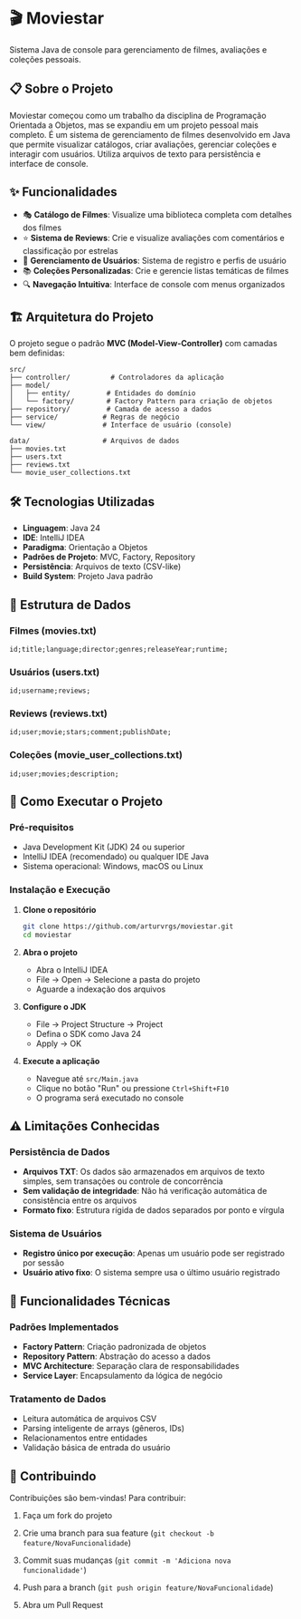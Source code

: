 ﻿# 🎬 Moviestar

Sistema Java de console para gerenciamento de filmes, avaliações e coleções pessoais.

## 📋 Sobre o Projeto

Moviestar começou como um trabalho da disciplina de Programação Orientada a Objetos, mas se expandiu em um projeto pessoal mais completo. É um sistema de gerenciamento de filmes desenvolvido em Java que permite visualizar catálogos, criar avaliações, gerenciar coleções e interagir com usuários. Utiliza arquivos de texto para persistência e interface de console.

## ✨ Funcionalidades

- 🎭 **Catálogo de Filmes**: Visualize uma biblioteca completa com detalhes dos filmes
- ⭐ **Sistema de Reviews**: Crie e visualize avaliações com comentários e classificação por estrelas
- 👥 **Gerenciamento de Usuários**: Sistema de registro e perfis de usuário
- 📚 **Coleções Personalizadas**: Crie e gerencie listas temáticas de filmes
- 🔍 **Navegação Intuitiva**: Interface de console com menus organizados

## 🏗️ Arquitetura do Projeto

O projeto segue o padrão **MVC (Model-View-Controller)** com camadas bem definidas:

```
src/
├── controller/          # Controladores da aplicação
├── model/
│   ├── entity/         # Entidades do domínio
│   └── factory/        # Factory Pattern para criação de objetos
├── repository/         # Camada de acesso a dados
├── service/           # Regras de negócio
└── view/              # Interface de usuário (console)

data/                  # Arquivos de dados
├── movies.txt
├── users.txt
├── reviews.txt
└── movie_user_collections.txt
```

## 🛠️ Tecnologias Utilizadas

- **Linguagem**: Java 24
- **IDE**: IntelliJ IDEA
- **Paradigma**: Orientação a Objetos
- **Padrões de Projeto**: MVC, Factory, Repository
- **Persistência**: Arquivos de texto (CSV-like)
- **Build System**: Projeto Java padrão

## 📂 Estrutura de Dados

### Filmes (movies.txt)
```
id;title;language;director;genres;releaseYear;runtime;
```

### Usuários (users.txt)
```
id;username;reviews;
```

### Reviews (reviews.txt)
```
id;user;movie;stars;comment;publishDate;
```

### Coleções (movie_user_collections.txt)
```
id;user;movies;description;
```

## 🚀 Como Executar o Projeto

### Pré-requisitos

- Java Development Kit (JDK) 24 ou superior
- IntelliJ IDEA (recomendado) ou qualquer IDE Java
- Sistema operacional: Windows, macOS ou Linux

### Instalação e Execução

1. **Clone o repositório**
   ```bash
   git clone https://github.com/arturvrgs/moviestar.git
   cd moviestar
   ```

2. **Abra o projeto**
    - Abra o IntelliJ IDEA
    - File → Open → Selecione a pasta do projeto
    - Aguarde a indexação dos arquivos

3. **Configure o JDK**
    - File → Project Structure → Project
    - Defina o SDK como Java 24
    - Apply → OK

4. **Execute a aplicação**
    - Navegue até `src/Main.java`
    - Clique no botão "Run" ou pressione `Ctrl+Shift+F10`
    - O programa será executado no console

## ⚠️ Limitações Conhecidas

### Persistência de Dados
- **Arquivos TXT**: Os dados são armazenados em arquivos de texto simples, sem transações ou controle de concorrência
- **Sem validação de integridade**: Não há verificação automática de consistência entre os arquivos
- **Formato fixo**: Estrutura rígida de dados separados por ponto e vírgula

### Sistema de Usuários
- **Registro único por execução**: Apenas um usuário pode ser registrado por sessão
- **Usuário ativo fixo**: O sistema sempre usa o último usuário registrado


## 🔧 Funcionalidades Técnicas

### Padrões Implementados

- **Factory Pattern**: Criação padronizada de objetos
- **Repository Pattern**: Abstração do acesso a dados
- **MVC Architecture**: Separação clara de responsabilidades
- **Service Layer**: Encapsulamento da lógica de negócio

### Tratamento de Dados

- Leitura automática de arquivos CSV
- Parsing inteligente de arrays (gêneros, IDs)
- Relacionamentos entre entidades
- Validação básica de entrada do usuário

## 🤝 Contribuindo

Contribuições são bem-vindas! Para contribuir:

1. Faça um fork do projeto
2. Crie uma branch para sua feature (`git checkout -b feature/NovaFuncionalidade`)
3. Commit suas mudanças (`git commit -m 'Adiciona nova funcionalidade'`)
4. Push para a branch (`git push origin feature/NovaFuncionalidade`)

5. Abra um Pull Request


